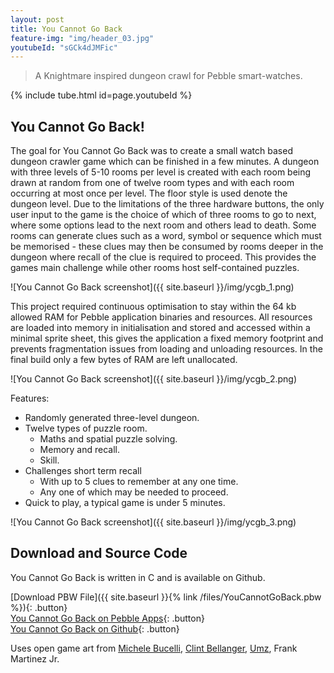 ```yaml
---
layout: post
title: You Cannot Go Back
feature-img: "img/header_03.jpg"
youtubeId: "sGCk4dJMFic"
---
```


> A Knightmare inspired dungeon crawl for Pebble smart-watches.

{% include tube.html id=page.youtubeId %}

## You Cannot Go Back!

The goal for You Cannot Go Back was to create a small watch based dungeon crawler game which can be finished in a few minutes. A dungeon with three levels of 5-10 rooms per level is created with each room being drawn at random from one of twelve room types and with each room occurring at most once per level. The floor style is used denote the dungeon level. Due to the limitations of the three hardware buttons, the only user input to the game is the choice of which of three rooms to go to next, where some options lead to the next room and others lead to death. Some rooms can generate clues such as a word, symbol or sequence which must be memorised - these clues may then be consumed by rooms deeper in the dungeon where recall of the clue is required to proceed. This provides the games main challenge while other rooms host self-contained puzzles. 

![You Cannot Go Back screenshot]({{ site.baseurl }}/img/ycgb_1.png)

This project required continuous optimisation to stay within the 64 kb allowed RAM for Pebble application binaries and resources. All resources are loaded into memory in initialisation and stored and accessed within a minimal sprite sheet, this gives the application a fixed memory footprint and prevents fragmentation issues from loading and unloading resources. In the final build only a few bytes of RAM are left unallocated. 

![You Cannot Go Back screenshot]({{ site.baseurl }}/img/ycgb_2.png)

Features:
 * Randomly generated three-level dungeon.
 * Twelve types of puzzle room.
   * Maths and spatial puzzle solving.
   * Memory and recall.
   * Skill.
 * Challenges short term recall
   * With up to 5 clues to remember at any one time.
   * Any one of which may be needed to proceed.
 * Quick to play, a typical game is under 5 minutes.

![You Cannot Go Back screenshot]({{ site.baseurl }}/img/ycgb_3.png)

## Download and Source Code 

You Cannot Go Back is written in C and is available on Github.

[Download PBW File]({{ site.baseurl }}{% link /files/YouCannotGoBack.pbw %}){: .button}  
[You Cannot Go Back on Pebble Apps](https://apps.getpebble.com/en_US/application/56e4693181ff036ba9000020){: .button}  
[You Cannot Go Back on Github](https://github.com/timboe/YouCannotGoBack){: .button}  

Uses open game art from [Michele Bucelli](http://opengameart.org/users/buch), [Clint Bellanger](http://opengameart.org/users/clint-bellanger), [Umz](http://opengameart.org/content/blocky-animated-classic-hero-edit), Frank Martinez Jr.
